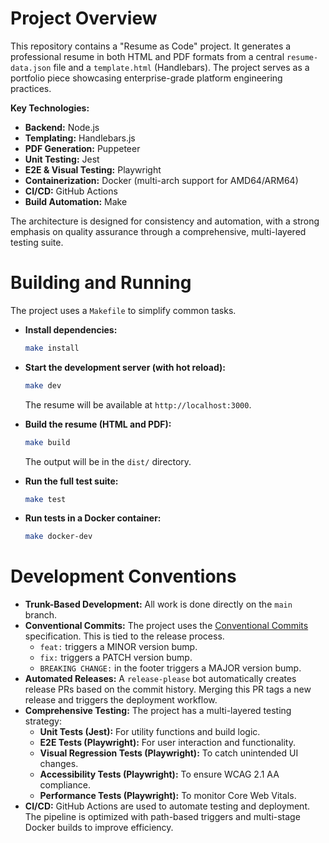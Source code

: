 # Project Overview

This repository contains a "Resume as Code" project. It generates a professional resume in both HTML and PDF formats from a central `resume-data.json` file and a `template.html` (Handlebars). The project serves as a portfolio piece showcasing enterprise-grade platform engineering practices.

**Key Technologies:**

*   **Backend:** Node.js
*   **Templating:** Handlebars.js
*   **PDF Generation:** Puppeteer
*   **Unit Testing:** Jest
*   **E2E & Visual Testing:** Playwright
*   **Containerization:** Docker (multi-arch support for AMD64/ARM64)
*   **CI/CD:** GitHub Actions
*   **Build Automation:** Make

The architecture is designed for consistency and automation, with a strong emphasis on quality assurance through a comprehensive, multi-layered testing suite.

# Building and Running

The project uses a `Makefile` to simplify common tasks.

*   **Install dependencies:**
    ```bash
    make install
    ```

*   **Start the development server (with hot reload):**
    ```bash
    make dev
    ```
    The resume will be available at `http://localhost:3000`.

*   **Build the resume (HTML and PDF):**
    ```bash
    make build
    ```
    The output will be in the `dist/` directory.

*   **Run the full test suite:**
    ```bash
    make test
    ```

*   **Run tests in a Docker container:**
    ```bash
    make docker-dev
    ```

# Development Conventions

*   **Trunk-Based Development:** All work is done directly on the `main` branch.
*   **Conventional Commits:** The project uses the [Conventional Commits](https://www.conventionalcommits.org/) specification. This is tied to the release process.
    *   `feat:` triggers a MINOR version bump.
    *   `fix:` triggers a PATCH version bump.
    *   `BREAKING CHANGE:` in the footer triggers a MAJOR version bump.
*   **Automated Releases:** A `release-please` bot automatically creates release PRs based on the commit history. Merging this PR tags a new release and triggers the deployment workflow.
*   **Comprehensive Testing:** The project has a multi-layered testing strategy:
    *   **Unit Tests (Jest):** For utility functions and build logic.
    *   **E2E Tests (Playwright):** For user interaction and functionality.
    *   **Visual Regression Tests (Playwright):** To catch unintended UI changes.
    *   **Accessibility Tests (Playwright):** To ensure WCAG 2.1 AA compliance.
    *   **Performance Tests (Playwright):** To monitor Core Web Vitals.
*   **CI/CD:** GitHub Actions are used to automate testing and deployment. The pipeline is optimized with path-based triggers and multi-stage Docker builds to improve efficiency.
